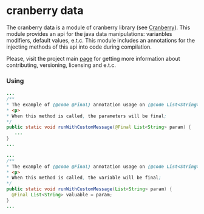 # cranberry data

The cranberry data is a module of cranberry library (see [Cranberry](../README.md)). This module provides an api for the java data manipulations: varianbles modifiers, default values, e.t.c. This module includes an annotations for the injecting methods of this api into code during compilation.

Please, visit the project main [page](../README.md) for getting more information about contributing, versioning, licensing and e.t.c.

### Using

 ```java
 ...
/**
 * The example of {@code @Final} annotation usage on {@code List<String> param}.
 * <p>
 * When this method is called, the parameters will be final;
 */
public static void runWithCustomMessage(@Final List<String> param) {
    ...
}
...
 ```

 ```java
 ...
/**
 * The example of {@code @Final} annotation usage on {@code List<String> variable}.
 * <p>
 * When this method is called, the variable will be final;
 */
public static void runWithCustomMessage(List<String> param) {
   @Final List<String> valuable = param;
}
...
 ```